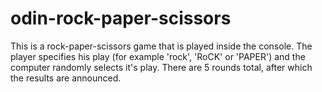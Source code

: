 # odin-rock-paper-scissors
This is a rock-paper-scissors game that is played inside the console. 
The player specifies his play (for example 'rock', 'RoCK' or 'PAPER') and the 
computer randomly selects it's play. There are 5 rounds total, after which 
the results are announced.